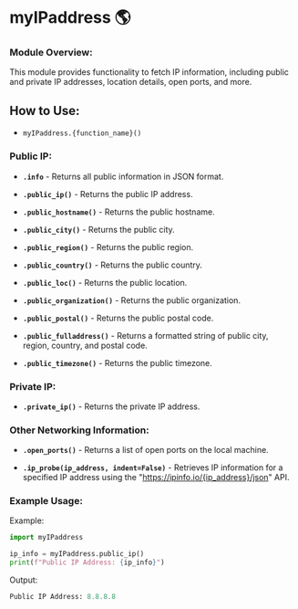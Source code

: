# myIPaddress 🌎

### Module Overview:

This module provides functionality to fetch IP information, including public and private IP addresses, location details, open ports, and more.

## How to Use:

- `myIPaddress.{function_name}()`

### Public IP:

- **`.info`** - Returns all public information in JSON format.

- **`.public_ip()`** - Returns the public IP address.

- **`.public_hostname()`** - Returns the public hostname.

- **`.public_city()`** - Returns the public city.

- **`.public_region()`** - Returns the public region.

- **`.public_country()`** - Returns the public country.

- **`.public_loc()`** - Returns the public location.

- **`.public_organization()`** - Returns the public organization.

- **`.public_postal()`** - Returns the public postal code.

- **`.public_fulladdress()`** - Returns a formatted string of public city, region, country, and postal code.

- **`.public_timezone()`** - Returns the public timezone.

 ### Private IP:

- **`.private_ip()`** - Returns the private IP address.

 ### Other Networking Information:

- **`.open_ports()`** - Returns a list of open ports on the local machine.

- **`.ip_probe(ip_address, indent=False)`** - Retrieves IP information for a specified IP address using the "https://ipinfo.io/{ip_address}/json" API.

### Example Usage:

Example:

```python
import myIPaddress

ip_info = myIPaddress.public_ip()
print(f"Public IP Address: {ip_info}")
```

Output:

```python
Public IP Address: 8.8.8.8

